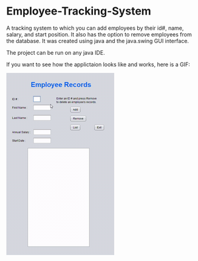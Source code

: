 # Employee-Tracking-System
A tracking system to which you can add employees by their id#, name, salary, and start position. It also has the option to remove employees from the database.
It was created using java and the java.swing GUI interface. 

The project can be run on any java IDE.

If you want to see how the applictaion looks like and works, here is a GIF:

![](Appdemo.gif)
